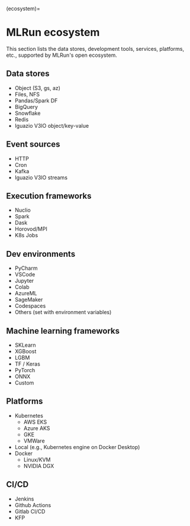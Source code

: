 (ecosystem)=
# MLRun ecosystem 

This section lists the data stores, development tools, services, platforms, etc., supported by MLRun's open ecosystem. 

## Data stores 

- Object (S3, gs, az) 
- Files, NFS 
- Pandas/Spark DF 
- BigQuery 
- Snowflake 
- Redis 
- Iguazio V3IO object/key-value 

## Event sources 

- HTTP 
- Cron 
- Kafka 
- Iguazio V3IO streams

## Execution frameworks 

- Nuclio 
- Spark 
- Dask 
- Horovod/MPI 
- K8s Jobs 

## Dev environments 

- PyCharm 
- VSCode 
- Jupyter 
- Colab 
- AzureML 
- SageMaker 
- Codespaces 
- Others (set with environment variables) 

## Machine learning frameworks 

- SKLearn 
- XGBoost 
- LGBM 
- TF / Keras 
- PyTorch 
- ONNX 
- Custom 

## Platforms 

- Kubernetes 
   - AWS EKS 
   - Azure AKS 
   - GKE 
   - VMWare 
- Local (e.g., Kubernetes engine on Docker Desktop) 
- Docker 
   - Linux/KVM 
   - NVIDIA DGX 

## CI/CD 

- Jenkins 
- Github Actions 
- Gitlab CI/CD 
- KFP 